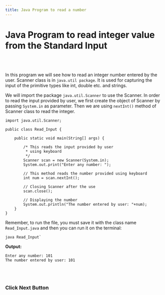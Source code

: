 ```yaml
---
title: Java Program to read a number
---
```


# Java Program to read integer value from the Standard Input
<br><br>

In this program we will see how to read an integer number entered by the user. Scanner class is in `java.util package`. It is used for capturing the input of the primitive types like int, double etc. and strings.

We will import the package `java.util.Scanner` to use the Scanner. In order to read the input provided by user, we first create the object of Scanner by passing `System.in` as parameter. Then we are using `nextInt()` method of Scanner class to read the integer. 

```
import java.util.Scanner;

public class Read_Input {

    public static void main(String[] args) {

        /* This reads the input provided by user
         * using keyboard
         */
        Scanner scan = new Scanner(System.in);
        System.out.print("Enter any number: ");

        // This method reads the number provided using keyboard
        int num = scan.nextInt();

        // Closing Scanner after the use
        scan.close();
        
        // Displaying the number 
        System.out.println("The number entered by user: "+num);
    }
}
```
Remember, to run the file, you must save it with the class name `Read_Input.java` and then you can run it on the terminal:

```
java Read_Input`
```

**Output:**

```
Enter any number: 101
The number entered by user: 101
```

<br><br>
### Click Next Button
